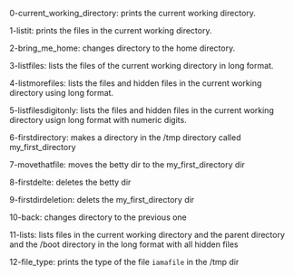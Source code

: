 0-current_working_directory: prints the current working directory.

1-listit: prints the files in the current working directory.

2-bring_me_home: changes directory to the home directory.

3-listfiles: lists the files of the current working directory in long format.

4-listmorefiles: lists the files and hidden files in the current working directory using long format.

5-listfilesdigitonly: lists the files and hidden files in the current working directory usign long format with numeric digits.

6-firstdirectory: makes a directory in the /tmp directory called my_first_directory

7-movethatfile: moves the betty dir to the my_first_directory dir

8-firstdelte: deletes the betty dir

9-firstdirdeletion: delets the my_first_directory dir

10-back: changes directory to the previous one

11-lists: lists files in the current working directory and the parent directory and the /boot directory in the long format with all hidden files

12-file_type: prints the type of the file `iamafile` in the /tmp dir
